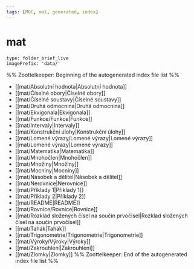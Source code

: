 ```yaml
---
tags: [MOC, mat, generated, index]
---
```

# mat
```ccard
type: folder_brief_live
imagePrefix: 'data/'
```
%% Zoottelkeeper: Beginning of the autogenerated index file list  %%
-  [[mat/Absolutní hodnota|Absolutní hodnota]]
-  [[mat/Číselné obory|Číselné obory]]
-  [[mat/Číselné soustavy|Číselné soustavy]]
-  [[mat/Druhá odmocnina|Druhá odmocnina]]
-  [[mat/Ekvigonala|Ekvigonala]]
-  [[mat/Funkce/Funkce|Funkce]]
-  [[mat/Intervaly|Intervaly]]
-  [[mat/Konstrukční úlohy|Konstrukční úlohy]]
-  [[mat/Lomené výrazy/Lomené výrazy|Lomené výrazy]]
-  [[mat/Lomené výrazy|Lomené výrazy]]
-  [[mat/Matematika|Matematika]]
-  [[mat/Mnohočlen|Mnohočlen]]
-  [[mat/Množiny|Množiny]]
-  [[mat/Mocniny|Mocniny]]
-  [[mat/Násobek a dělitel|Násobek a dělitel]]
-  [[mat/Nerovnice|Nerovnice]]
-  [[mat/Příklady 1|Příklady 1]]
-  [[mat/Příklady 2|Příklady 2]]
-  [[mat/README|README]]
-  [[mat/Rovnice/Rovnice|Rovnice]]
-  [[mat/Rozklad složených čísel na součin prvočísel|Rozklad složených čísel na součin prvočísel]]
-  [[mat/Tahák|Tahák]]
-  [[mat/Trigonometrie/Trigonometrie|Trigonometrie]]
-  [[mat/Výroky/Výroky|Výroky]]
-  [[mat/Zakrouhlení|Zakrouhlení]]
-  [[mat/Zlomky|Zlomky]]
%% Zoottelkeeper: End of the autogenerated index file list  %%

